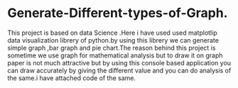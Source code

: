 # Generate-Different-types-of-Graph.
This project is based on data Science .Here i have used used matplotlip data visualization librery of python.by using this librery we can generate simple graph ,bar graph and pie chart.The reason behind this project is sometime we use graph for mathematical analysis but to draw it on graph paper is not much attractive but by using this console based application you can draw accurately by giving the different value and you can do analysis of the same.i have attached code of the same.
